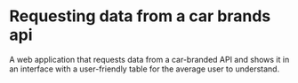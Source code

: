 # Requesting data from a car brands api
A web application that requests data from a car-branded API and shows it in an interface with a user-friendly table for the average user to understand.
